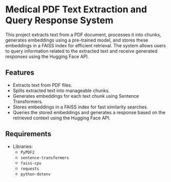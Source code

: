 # Medical PDF Text Extraction and Query Response System

This project extracts text from a PDF document, processes it into chunks, generates embeddings using a pre-trained model, and stores these embeddings in a FAISS index for efficient retrieval. The system allows users to query information related to the extracted text and receive generated responses using the Hugging Face API.

## Features

- Extracts text from PDF files.
- Splits extracted text into manageable chunks.
- Generates embeddings for each text chunk using Sentence Transformers.
- Stores embeddings in a FAISS index for fast similarity searches.
- Queries the stored embeddings and generates a response based on the retrieved context using the Hugging Face API.

## Requirements
- Libraries:
  - `PyPDF2`
  - `sentence-transformers`
  - `faiss-cpu` 
  - `requests`
  - `python-dotenv`
 




